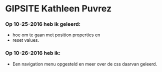 # GIPSITE Kathleen Puvrez

### Op 10-25-2016 heb ik geleerd:

 - hoe om te gaan met position properties en
 - reset values.
 
### Op 10-26-2016 heb ik:

 - Een navigation menu opgesteld en meer over de css daarvan geleerd.

